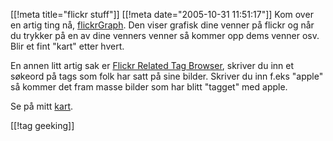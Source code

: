 [[!meta  title="flickr stuff"]]
[[!meta  date="2005-10-31 11:51:17"]]
Kom over en artig ting nå, <a href="http://www.marumushi.com/apps/flickrgraph/">flickrGraph</a>. Den viser grafisk dine venner på flickr og når du trykker på en av dine venners venner så kommer opp dems venner osv. Blir et fint "kart" etter hvert.

En annen litt artig sak er <a href="http://www.airtightinteractive.com/projects/related_tag_browser/app/">Flickr Related Tag Browser</a>, skriver du inn et søkeord på tags som folk har satt på sine bilder. Skriver du inn f.eks "apple" så kommer det fram masse bilder som har blitt "tagget" med apple.

Se på mitt <a href="http://www.marumushi.com/apps/flickrgraph/flickrgraph.cfm?q=sakarias">kart</a>.

[[!tag  geeking]]